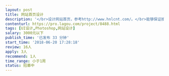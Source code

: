 ```yaml
---                
layout: post       
title: 网站首页设计           
description: '</br>设计网站首页，参考http://www.hnlcnt.com/。</br>能够保证按时间完成，希望有能力个人接单。</br>具有美工基础，接受修改</br>'     
contenturl: https://pro.lagou.com/project/8488.html      
tags: [UI设计,Photoshop,网站设计]            
salary: 3000元以下          
publish_time: '已发布 33 分钟'         
start_time: '2018-06-20 17:28:18'           
review: 16人                   
apply: 3人                   
recommend: 1人                   
time_range: 小于1周              
status: 招募中                  
---                 
```


